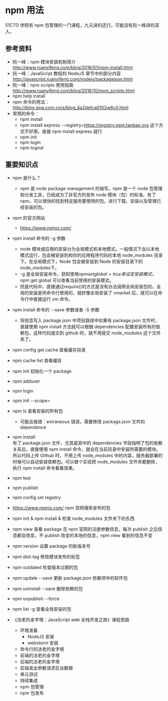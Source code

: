 # npm 用法

51CTO 学院有 npm 包管理的一门课程，九元讲的还行，可能没有阮一峰讲的深入。

## 参考资料

- 阮一峰：npm 模块安装机制简介  
  http://www.ruanyifeng.com/blog/2016/01/npm-install.html  
- 阮一峰：JavaScript 教程的 NodeJS 章节中的部分内容  
  http://javascript.ruanyifeng.com/nodejs/packagejson.html  
- 阮一峰：npm scripts 使用指南  
  http://www.ruanyifeng.com/blog/2016/10/npm_scripts.html  
- npm help install  
- npm 命令的用法：
  http://blog.sina.com.cn/s/blog_4a2defca0102w6c0.html
- 常用的命令：
  - npm install  
  - npm install express --registry=https://registry.npm.taobao.org 这个方式不好用，直接 npm install express 就行
  - npm init  
  - npm login  
  - npm logout  

## 重要知识点

- npm 是什么？  
  - npm 是 node package management 的缩写。npm 是一个 node 包管理和分发工具，已经成为了非官方的发布 node 模块（包）的标准。有了 npm，可以很快的找到特定服务要使用的包，进行下载、安装以及管理已经安装的包。

- npm 的官方网站  
  - https://www.npmjs.com/  
  
- npm install 命令的 -g 参数  
  - node 模块或应用的安装分为全局模式和本地模式。一般情况下会以本地模式运行，包会被安装到和你的应用程序代码的本地 node_modules 目录下。在全局模式下，Node 包会被安装到 Node 的安装目录下的node_modules下。
  - -g 是全局安装命令，获知使用$npm set global=true来设定安装模式，$npm get global 可以查看当前使用的安装模式。
  - 但是代码中，直接通过require()的方式是没有办法调用全局安装包的。全局的安装是供命令行使用的，就好像全局安装了 vmarket 后，就可以在命令行中直接运行 vm 命令。
  
- npm install 命令的 --save 参数或者 -S 参数  
  - 将信息写入 package.json 中项目路径中如果有 package.json 文件时，直接使用 npm install 方法就可以根据 dependencies 配置安装所有的依赖包，这样代码提交到 github 时，就不用提交 node_modules 这个文件夹了。  

- npm config get cache 查看缓存目录  
- npm cache list  查看缓存
- npm init 初始化一个 package  
- npm adduser  
- npm login  
- npm init --scope=<username>  
- npm ls 查看安装的所有包  
  - 可能会报错：extraneous 错误，需要修改 package.json 文件的 dependence  
- npm install  
  有了 package.json 文件，尤其是其中的 dependencies 字段指明了包的依赖关系后，直接使用 npm install 命令，就会在当前目录中安装所需要的模块。所以代码上传 Github 时，不用上传 node\_modules 中的内容，服务器部署的时候可以自动安装依赖包。可以做个实验把 node_modules 文件夹都删除，执行 npm install 命令看看效果。  
- npm test  
- npm publish  
- npm config set registry  
- https://www.npmjs.com/ npm 官网搜索发布的包  
- npm init & npm install <published package> & 检查 node_modules 文件夹下的东西  
- npm view  查看 package 在 npm 官网的注册参数信息，每次 publish 之后信息都会改变，不 publish 改变的本地的信息，npm view 看到的信息不变  
- npm version <new version> 设置 package 的新版本号  
- npm dist-tag 修改模块发布的标签  
- npm outdated  检查版本过期的包  
- npm update --save 更新 package.json 依赖项中的软件包  
- npm uninstall --save 删除依赖的包  
- npm unpublish <package> --force  
- npm list -g 查看全局安装的包  

- 《法老的金字塔：JavaScript web 全栈开发之旅》课程思路  
  - 环境准备  
    - NodeJS 安装  
    - webstorm 安装  
  - 命令行的法老的金字塔  
  - 前端的法老的金字塔  
  - 后端的法老的金字塔  
  - 前端发出参数请求后台数据  
  - 单元测试  
  - 持续集成  
  - npm 包管理  
  - npm 包发布  